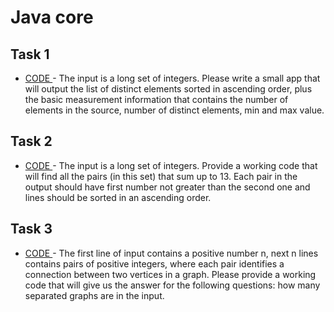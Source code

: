 # Java core
## Task 1
- [ CODE ](https://github.com/danielbelter/Java-core/tree/master/Task1) - The input is a long set of integers. Please write a small app that will output the list of distinct elements sorted in ascending order, plus the basic measurement information that contains the number of elements in the source, number of distinct elements, min and max value.

## Task 2 
- [ CODE ](https://github.com/danielbelter/Java-core/tree/master/Task2) - The input is a long set of integers. Provide a working code that will find all the pairs (in this set) that sum up to 13. Each pair in the output should have first number not greater than the second one and lines should be sorted in an ascending order.

## Task 3
- [ CODE ](https://github.com/danielbelter/Java-core/tree/master/Task3) - The first line of input contains a positive number n, next n lines contains pairs of positive integers, where each pair identifies a connection between two vertices in a graph. Please provide a working code that will give us the answer for the following questions: how many separated graphs are in the input.
